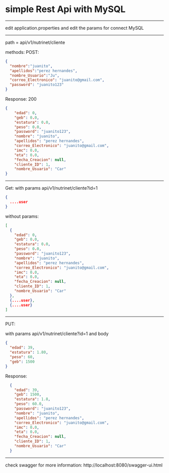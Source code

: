 # simple Rest Api with MySQL 

---
edit application.properties and edit the params for connect MySQL 

---
path = api/v1/nutrinet/cliente

methods:
POST:
```json
{
  "nombre":"juanito",
  "apellidos":"perez hernandes",
  "nombre_Usuario":"Ju",
  "correo_Electronico": "juanito@gmail.com",
  "password": "juanito123"
}
```
Response: 200
```json
{
    "edad": 0,
    "geb": 0.0,
    "estatura": 0.0,
    "peso": 0.0,
    "password": "juanito123",
    "nombre": "juanito",
    "apellidos": "perez hernandes",
    "correo_Electronico": "juanito@gmail.com",
    "imc": 0.0,
    "eta": 0.0,
    "fecha_Creacion": null,
    "cliente_ID": 1,
    "nombre_Usuario": "Car"
}
```
---
Get:
with params api/v1/nutrinet/cliente?id=1
```json
{
  ....user
}
```
without params:
```json
[
  {
    "edad": 0,
    "geb": 0.0,
    "estatura": 0.0,
    "peso": 0.0,
    "password": "juanito123",
    "nombre": "juanito",
    "apellidos": "perez hernandes",
    "correo_Electronico": "juanito@gmail.com",
    "imc": 0.0,
    "eta": 0.0,
    "fecha_Creacion": null,
    "cliente_ID": 1,
    "nombre_Usuario": "Car"
  },
  {....user},
  {....user}
]
```
---

PUT:

with params api/v1/nutrinet/cliente?id=1 and body

```json
{
  "edad": 39,
  "estatura": 1.80,
  "peso": 60,
  "geb": 1500
}
```
Response:
```json
  {
    "edad": 39,
    "geb": 1500,
    "estatura": 1.8,
    "peso": 60.0,
    "password": "juanito123",
    "nombre": "juanito",
    "apellidos": "perez hernandes",
    "correo_Electronico": "juanito@gmail.com",
    "imc": 0.0,
    "eta": 0.0,
    "fecha_Creacion": null,
    "cliente_ID": 1,
    "nombre_Usuario": "Car"
  }

```
---

check swagger for more information:
http://localhost:8080/swagger-ui.html